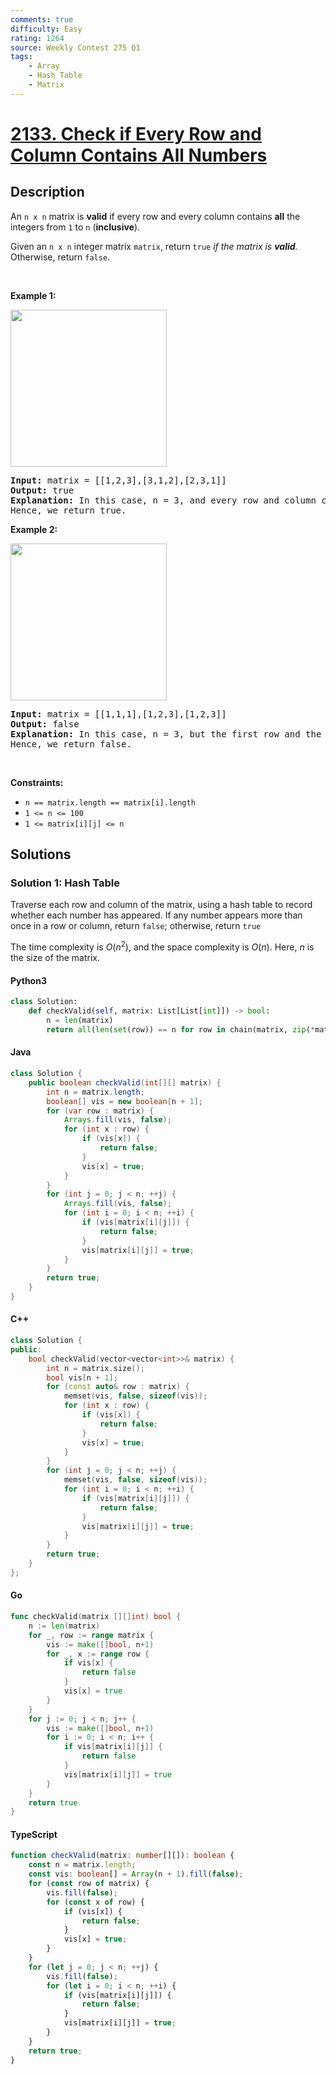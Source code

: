 ```yaml
---
comments: true
difficulty: Easy
rating: 1264
source: Weekly Contest 275 Q1
tags:
    - Array
    - Hash Table
    - Matrix
---
```


<!-- problem:start -->

# [2133. Check if Every Row and Column Contains All Numbers](https://leetcode.com/problems/check-if-every-row-and-column-contains-all-numbers)

## Description

<!-- description:start -->

<p>An <code>n x n</code> matrix is <strong>valid</strong> if every row and every column contains <strong>all</strong> the integers from <code>1</code> to <code>n</code> (<strong>inclusive</strong>).</p>

<p>Given an <code>n x n</code> integer matrix <code>matrix</code>, return <code>true</code> <em>if the matrix is <strong>valid</strong>.</em> Otherwise, return <code>false</code>.</p>

<p>&nbsp;</p>
<p><strong class="example">Example 1:</strong></p>
<img alt="" src="https://fastly.jsdelivr.net/gh/doocs/leetcode@main/solution/2100-2199/2133.Check%20if%20Every%20Row%20and%20Column%20Contains%20All%20Numbers/images/example1drawio.png" style="width: 250px; height: 251px;" />
<pre>
<strong>Input:</strong> matrix = [[1,2,3],[3,1,2],[2,3,1]]
<strong>Output:</strong> true
<strong>Explanation:</strong> In this case, n = 3, and every row and column contains the numbers 1, 2, and 3.
Hence, we return true.
</pre>

<p><strong class="example">Example 2:</strong></p>
<img alt="" src="https://fastly.jsdelivr.net/gh/doocs/leetcode@main/solution/2100-2199/2133.Check%20if%20Every%20Row%20and%20Column%20Contains%20All%20Numbers/images/example2drawio.png" style="width: 250px; height: 251px;" />
<pre>
<strong>Input:</strong> matrix = [[1,1,1],[1,2,3],[1,2,3]]
<strong>Output:</strong> false
<strong>Explanation:</strong> In this case, n = 3, but the first row and the first column do not contain the numbers 2 or 3.
Hence, we return false.
</pre>

<p>&nbsp;</p>
<p><strong>Constraints:</strong></p>

<ul>
	<li><code>n == matrix.length == matrix[i].length</code></li>
	<li><code>1 &lt;= n &lt;= 100</code></li>
	<li><code>1 &lt;= matrix[i][j] &lt;= n</code></li>
</ul>

<!-- description:end -->

## Solutions

<!-- solution:start -->

### Solution 1: Hash Table

Traverse each row and column of the matrix, using a hash table to record whether each number has appeared. If any number appears more than once in a row or column, return `false`; otherwise, return `true`

The time complexity is $O(n^2)$, and the space complexity is $O(n)$. Here, $n$ is the size of the matrix.

<!-- tabs:start -->

#### Python3

```python
class Solution:
    def checkValid(self, matrix: List[List[int]]) -> bool:
        n = len(matrix)
        return all(len(set(row)) == n for row in chain(matrix, zip(*matrix)))
```

#### Java

```java
class Solution {
    public boolean checkValid(int[][] matrix) {
        int n = matrix.length;
        boolean[] vis = new boolean[n + 1];
        for (var row : matrix) {
            Arrays.fill(vis, false);
            for (int x : row) {
                if (vis[x]) {
                    return false;
                }
                vis[x] = true;
            }
        }
        for (int j = 0; j < n; ++j) {
            Arrays.fill(vis, false);
            for (int i = 0; i < n; ++i) {
                if (vis[matrix[i][j]]) {
                    return false;
                }
                vis[matrix[i][j]] = true;
            }
        }
        return true;
    }
}
```

#### C++

```cpp
class Solution {
public:
    bool checkValid(vector<vector<int>>& matrix) {
        int n = matrix.size();
        bool vis[n + 1];
        for (const auto& row : matrix) {
            memset(vis, false, sizeof(vis));
            for (int x : row) {
                if (vis[x]) {
                    return false;
                }
                vis[x] = true;
            }
        }
        for (int j = 0; j < n; ++j) {
            memset(vis, false, sizeof(vis));
            for (int i = 0; i < n; ++i) {
                if (vis[matrix[i][j]]) {
                    return false;
                }
                vis[matrix[i][j]] = true;
            }
        }
        return true;
    }
};
```

#### Go

```go
func checkValid(matrix [][]int) bool {
	n := len(matrix)
	for _, row := range matrix {
		vis := make([]bool, n+1)
		for _, x := range row {
			if vis[x] {
				return false
			}
			vis[x] = true
		}
	}
	for j := 0; j < n; j++ {
		vis := make([]bool, n+1)
		for i := 0; i < n; i++ {
			if vis[matrix[i][j]] {
				return false
			}
			vis[matrix[i][j]] = true
		}
	}
	return true
}
```

#### TypeScript

```ts
function checkValid(matrix: number[][]): boolean {
    const n = matrix.length;
    const vis: boolean[] = Array(n + 1).fill(false);
    for (const row of matrix) {
        vis.fill(false);
        for (const x of row) {
            if (vis[x]) {
                return false;
            }
            vis[x] = true;
        }
    }
    for (let j = 0; j < n; ++j) {
        vis.fill(false);
        for (let i = 0; i < n; ++i) {
            if (vis[matrix[i][j]]) {
                return false;
            }
            vis[matrix[i][j]] = true;
        }
    }
    return true;
}
```

<!-- tabs:end -->

<!-- solution:end -->

<!-- problem:end -->
